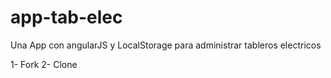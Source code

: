 # app-tab-elec
Una App con angularJS y LocalStorage para administrar tableros electricos

1- Fork
2- Clone
